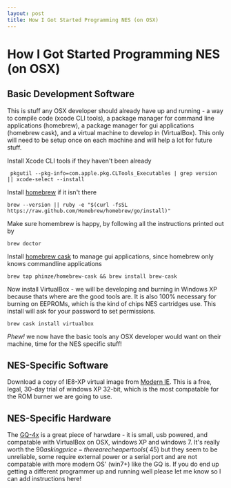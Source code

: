 ```yaml
---
layout: post
title: How I Got Started Programming NES (on OSX)
---
```

# How I Got Started Programming NES (on OSX)

## Basic Development Software

   This is stuff any OSX developer should already have up and running - a way to compile code (xcode CLI tools), a package manager for command line applications (homebrew), a package manager for gui applications (homebrew cask), and a virtual machine to develop in (VirtualBox). This only will need to be setup once on each machine and will help a lot for future stuff.

Install Xcode CLI tools if they haven't been already

     pkgutil --pkg-info=com.apple.pkg.CLTools_Executables | grep version || xcode-select --install

Install [homebrew](https://brew.sh) if it isn't there

    brew --version || ruby -e "$(curl -fsSL https://raw.github.com/Homebrew/homebrew/go/install)"

Make sure homembrew is happy, by following all the instructions printed out by

    brew doctor

Install [homebrew cask](https://github.com/phinze/homebrew-cask) to manage gui applications, since homebrew only knows commandline applications

    brew tap phinze/homebrew-cask && brew install brew-cask

Now install VirtualBox - we will be developing and burning in Windows XP because thats where are the good tools are. It is also 100% necessary for burning on EEPROMs, which is the kind of chips NES cartridges use. This install will ask for your password to set permissions.

    brew cask install virtualbox

*Phew!* we now have the basic tools any OSX developer would want on their machine, time for the NES specific stuff!

## NES-Specific Software

Download a copy of IE8-XP virtual image from [Modern IE](http://www.modern.ie/en-us/virtualization-tools/). This is a free, legal, 30-day trial of windows XP 32-bit, which is the most compatable for the ROM burner we are going to use.

## NES-Specific Hardware

The [GQ-4x](http://www.mcumall.com/comersus/store/comersus_viewItem.asp?idProduct=4282) is a great piece of harwdare - it is small, usb powered, and compatable with VirtualBox on OSX, windows XP and windows 7. It's really worth the $90 asking price - there are cheaper tools (~$45) but they seem to be unreliable, some require external power or a serial port and are not compatable with more modern OS' (win7+) like the GQ is. If you do end up getting a different programmer up and running well please let me know so I can add instructions here!

 
